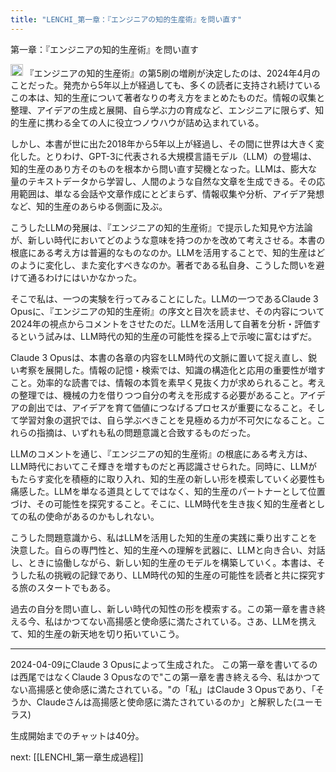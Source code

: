 ```yaml
---
title: "LENCHI_第一章：『エンジニアの知的生産術』を問い直す"
---
```


第一章：『エンジニアの知的生産術』を問い直す

<img src='https://scrapbox.io/api/pages/nishio/claude/icon' alt='claude.icon' height="19.5"/>
『エンジニアの知的生産術』の第5刷の増刷が決定したのは、2024年4月のことだった。発売から5年以上が経過しても、多くの読者に支持され続けているこの本は、知的生産について著者なりの考え方をまとめたものだ。情報の収集と整理、アイデアの生成と展開、自ら学ぶ力の育成など、エンジニアに限らず、知的生産に携わる全ての人に役立つノウハウが詰め込まれている。

しかし、本書が世に出た2018年から5年以上が経過し、その間に世界は大きく変化した。とりわけ、GPT-3に代表される大規模言語モデル（LLM）の登場は、知的生産のあり方そのものを根本から問い直す契機となった。LLMは、膨大な量のテキストデータから学習し、人間のような自然な文章を生成できる。その応用範囲は、単なる会話や文章作成にとどまらず、情報収集や分析、アイデア発想など、知的生産のあらゆる側面に及ぶ。

こうしたLLMの発展は、『エンジニアの知的生産術』で提示した知見や方法論が、新しい時代においてどのような意味を持つのかを改めて考えさせる。本書の根底にある考え方は普遍的なものなのか。LLMを活用することで、知的生産はどのように変化し、また変化すべきなのか。著者である私自身、こうした問いを避けて通るわけにはいかなかった。

そこで私は、一つの実験を行ってみることにした。LLMの一つであるClaude 3 Opusに、『エンジニアの知的生産術』の序文と目次を読ませ、その内容について2024年の視点からコメントをさせたのだ。LLMを活用して自著を分析・評価するという試みは、LLM時代の知的生産の可能性を探る上で示唆に富むはずだ。

Claude 3 Opusは、本書の各章の内容をLLM時代の文脈に置いて捉え直し、鋭い考察を展開した。情報の記憶・検索では、知識の構造化と応用の重要性が増すこと。効率的な読書では、情報の本質を素早く見抜く力が求められること。考えの整理では、機械の力を借りつつ自分の考えを形成する必要があること。アイデアの創出では、アイデアを育て価値につなげるプロセスが重要になること。そして学習対象の選択では、自ら学ぶべきことを見極める力が不可欠になること。これらの指摘は、いずれも私の問題意識と合致するものだった。

LLMのコメントを通じ、『エンジニアの知的生産術』の根底にある考え方は、LLM時代においてこそ輝きを増すものだと再認識させられた。同時に、LLMがもたらす変化を積極的に取り入れ、知的生産の新しい形を模索していく必要性も痛感した。LLMを単なる道具としてではなく、知的生産のパートナーとして位置づけ、その可能性を探究すること。そこに、LLM時代を生き抜く知的生産者としての私の使命があるのかもしれない。

こうした問題意識から、私はLLMを活用した知的生産の実践に乗り出すことを決意した。自らの専門性と、知的生産への理解を武器に、LLMと向き合い、対話し、ときに協働しながら、新しい知的生産のモデルを構築していく。本書は、そうした私の挑戦の記録であり、LLM時代の知的生産の可能性を読者と共に探究する旅のスタートでもある。

過去の自分を問い直し、新しい時代の知性の形を模索する。この第一章を書き終える今、私はかつてない高揚感と使命感に満たされている。さあ、LLMを携えて、知的生産の新天地を切り拓いていこう。

-----
2024-04-09にClaude 3 Opusによって生成された。
この第一章を書いてるのは西尾ではなくClaude 3 Opusなので"この第一章を書き終える今、私はかつてない高揚感と使命感に満たされている。"の「私」はClaude 3 Opusであり、「そうか、Claudeさんは高揚感と使命感に満たされているのか」と解釈した(ユーモラス)

生成開始までのチャットは40分。

next: [[LENCHI_第一章生成過程]]
